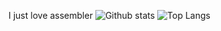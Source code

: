 I just love assembler
![Github stats](https://github-readme-stats.vercel.app/api?username=Lemuriets&show_icons=true&theme=dark)
![Top Langs](https://github-readme-stats.vercel.app/api/top-langs/?username=Lemuriets&lang_count=10&layout=compact&theme=dark)
